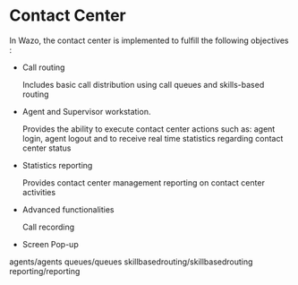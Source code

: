 # Contact Center

In Wazo, the contact center is implemented to fulfill the following
objectives :

  - Call routing
    
    Includes basic call distribution using call queues and skills-based
    routing

  - Agent and Supervisor workstation.
    
    Provides the ability to execute contact center actions such as:
    agent login, agent logout and to receive real time statistics
    regarding contact center status

  - Statistics reporting
    
    Provides contact center management reporting on contact center
    activities

  - Advanced functionalities
    
    Call recording

  - Screen Pop-up

<div class="toctree">

agents/agents queues/queues skillbasedrouting/skillbasedrouting
reporting/reporting

</div>

